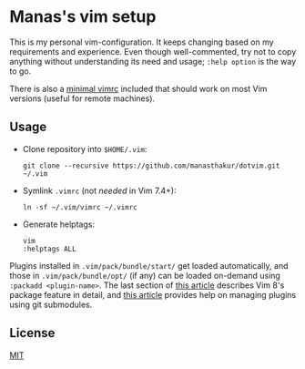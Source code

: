 # Manas's vim setup

This is my personal vim-configuration.
It keeps changing based on my requirements and experience.
Even though well-commented, try not to copy anything without understanding its
need and usage; `:help option` is the way to go.

There is also a [minimal vimrc](vimrc-minimal) included that should work on most
Vim versions (useful for remote machines).

## Usage

- Clone repository into `$HOME/.vim`:

    ```
    git clone --recursive https://github.com/manasthakur/dotvim.git ~/.vim
    ```

- Symlink `.vimrc` (not _needed_ in Vim 7.4+):

    ```
    ln -sf ~/.vim/vimrc ~/.vimrc
    ```

- Generate helptags:

    ```
    vim
    :helptags ALL
    ```

Plugins installed in `.vim/pack/bundle/start/` get loaded automatically, and
those in `.vim/pack/bundle/opt/` (if any) can be loaded on-demand using `:packadd
<plugin-name>`.
The last section of [this
article](https://gist.github.com/manasthakur/ab4cf8d32a28ea38271ac0d07373bb53)
describes Vim 8's package feature in detail, and [this
article](https://gist.github.com/manasthakur/d4dc9a610884c60d944a4dd97f0b3560)
provides help on managing plugins using git submodules.

## License

[MIT](LICENSE)

